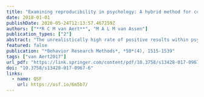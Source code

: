 ```yaml
---
title: "Examining reproducibility in psychology: A hybrid method for combining a statistically significant original study and a replication"
date: 2018-01-01
publishDate: 2020-05-24T12:13:57.467259Z
authors: ["**R C M van Aert**", "M A L M van Assen"]
publication_types: ["2"]
abstract: "The unrealistically high rate of positive results within psychology has increased the attention to replication research. However, researchers who conduct a replication and want to statistically combine the results of their replication with a statistically significant original study encounter problems when using traditional meta-analysis techniques. The original study's effect size is most probably overestimated because it is statistically significant, and this bias is not taken into consideration in traditional meta-analysis. We have developed a hybrid method that does take the statistical significance of an original study into account and enables (a) accurate effect size estimation, (b) estimation of a confidence interval, and (c) testing of the null hypothesis of no effect. We analytically approximate the performance of the hybrid method and describe its statistical properties. By applying the hybrid method to data from the Reproducibility Project: Psychology (Open Science Collaboration, 2015), we demonstrate that the conclusions based on the hybrid method are often in line with those of the replication, suggesting that many published psychological studies have smaller effect sizes than those reported in the original study, and that some effects may even be absent. We offer hands-on guidelines for how to statistically combine an original study and replication, and have developed a Web-based application ( https://rvanaert.shinyapps.io/hybrid ) for applying the hybrid method."
featured: false
publication: "*Behavior Research Methods*, *50*(4), 1515-1539"
tags: ["van Aert2017"]
url_pdf: "https://link.springer.com/content/pdf/10.3758/s13428-017-0967-6.pdf"
doi: "10.3758/s13428-017-0967-6"
links:
  - name: OSF
    url: https://osf.io/6m5b7/
---
```



